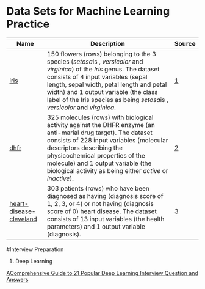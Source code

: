 # Data Sets for Machine Learning Practice

Name | Description | Source
---|---|---
[iris](https://github.com/dataprofessor/data/blob/master/iris.csv) | 150 flowers (rows) belonging to the 3 species (*setosa*is , *versicolor* and *virginica*) of the *Iris* genus. The dataset consists of 4 input variables (sepal length, sepal width, petal length and petal width) and 1 output variable (the class label of the Iris species as being *setosa*is , *versicolor* and *virginica*. | [1](https://archive.ics.uci.edu/ml/datasets/iris) 
[dhfr](https://github.com/dataprofessor/data/blob/master/dhfr.csv) | 325 molecules (rows) with biological activity against the DHFR enzyme (an anti-marial drug target). The dataset consists of 228 input variables (molecular descriptors describing the physicochemical properties of the molecule) and 1 output variable (the biological activity as being either *active* or *inactive*). | [2](https://www.rdocumentation.org/packages/caret/versions/6.0-84/topics/dhfr)
[heart-disease-cleveland](https://github.com/dataprofessor/data/blob/master/heart-disease-cleveland.csv) | 303 patients (rows) who have been diagnosed as having (diagnosis score of 1, 2, 3, or 4) or not having (diagnosis score of 0) heart disease. The dataset consists of 13 input variables (the health parameters) and 1 output variable (diagnosis). | [3](https://archive.ics.uci.edu/ml/datasets/Heart+Disease) 

#Interview Preparation

1. Deep Learning

[AComprehensive Guide to 21 Popular Deep Learning Interview Question and Answers](https://www.analyticsvidhya.com/blog/2020/04/comprehensive-popular-deep-learning-interview-questions-answers/?utm_source=linkedin&utm_medium=AVlinkhigh-performance-blogblogs441830.375)
